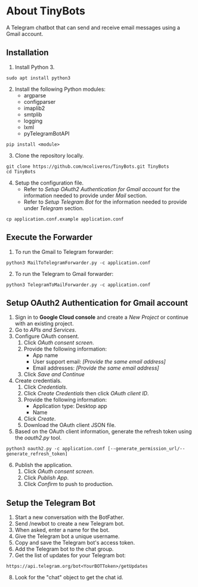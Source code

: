 # About TinyBots
A Telegram chatbot that can send and receive email messages using a Gmail account.

## Installation
1. Install Python 3.

```
sudo apt install python3
```
2. Install the following Python modules:
    * argparse
    * configparser
    * imaplib2
    * smtplib
    * logging
    * lxml
    * pyTelegramBotAPI

 ```
 pip install <module>
 ```
3. Clone the repository locally.

```
git clone https://github.com/mcoliveros/TinyBots.git TinyBots
cd TinyBots
```
4. Setup the configuration file.
    * Refer to *Setup OAuth2 Authentication for Gmail account* for the information needed to provide under *Mail* section.
    * Refer to *Setup Telegram Bot* for the information needed to provide under *Telegram* section.

```
cp application.conf.example application.conf
```


## Execute the Forwarder
1. To run the Gmail to Telegram forwarder:

```
python3 MailToTelegramForwarder.py -c application.conf 
```

2. To run the Telegram to Gmail forwarder:

```
python3 TelegramToMailForwarder.py -c application.conf 
```


## Setup OAuth2 Authentication for Gmail account
1. Sign in to **Google Cloud console** and create a *New Project* or continue with an existing project.
2. Go to *APIs and Services*.
3. Configure OAuth consent.
    1. Click *OAuth consent screen*.
    2. Provide the following information:
        * App name
        * User support email: *[Provide the same email address]*
        * Email addresses: *[Provide the same email address]*
    3. Click *Save and Continue*
4. Create credentials.
    1. Click *Credentials*.
    2. Click *Create Credentials* then click *OAuth client ID*.
    3. Provide the following information:
        * Application type: Desktop app
        * Name
    4. Click *Create*.
    5. Download the OAuth client JSON file.
5. Based on the OAuth client information, generate the refresh token using the *oauth2.py* tool.

```
python3 oauth2.py -c application.conf [--generate_permission_url/--generate_refresh_token]
```

6. Publish the application.
    1. Click *OAuth consent screen*.
    2. Click *Publish App*.
    3. Click *Confirm* to push to production.


## Setup the Telegram Bot
1. Start a new conversation with the BotFather.
2. Send /newbot to create a new Telegram bot.
3. When asked, enter a name for the bot.
4. Give the Telegram bot a unique username.
5. Copy and save the Telegram bot's access token.
6. Add the Telegram bot to the chat group.
7. Get the list of updates for your Telegram bot:

```
https://api.telegram.org/bot<YourBOTToken>/getUpdates
```
8. Look for the "chat" object to get the chat id.

